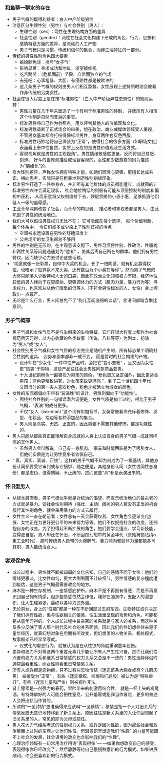 ### 和鱼聊一聊水的存在

- 男子气概的既得利益者：白人中产阶级男性
- 注意区分生理性别（男性）与社会性别（男人）：
  - 生理性别（sex）：两性在生理结构方面的差异
  - 社会性别（gender）：两性在社会文化构建下形成的角色、行为、思想和感情特征方面的差异，是流动的人工产物
  - 男子气概只是习惯、传统和信仰的集合，而非生理特征的一部分。
- 传统的男性性别角色四大要素：
  - 娘娘腔免谈：排斥“女子气”
  - 影响显著：寻求成功和地位，渴望被仰视
  - 吃苦耐劳：（危机面前）坚毅、自信而独立的气场 
  - 去死吧：心事粗暴、大胆、有侵略性都是被默许的
  - 这几条男子气概的规则由男人们相互监督，女性展现上述特质时则会被看作非传统的另类女性。
- 社会在很大程度上是在按“标准男性”（白人中产阶级异性恋男性）的规则运转：
  - 男性力量在几千年来塑造了一个有利于标准男性的体制， 并使所有人相信这个体制是自然而普遍的事实。
  - 标准男性将自己作为参照点，用以评判其他人的价值观和文化。
  - 标准男性垄断了正式场合的审美，想在政治、商业或媒体领域受人重视，不管男女基本都会打扮得像标准男性，身穿两件套灰色西服。
  - 标准男性巧妙地将自己佯装为“正常”，使得社会的很多方面（如职场文化）表面看上去中性自然，实质上反应的是男性价值观及生活方式。
  - 客观视角就是男性的主观视角”。男性情绪敏感度更低，反而将自己易怒、 刻薄、 好斗的世界观描绘成理智客观的，女性和少数族裔的则为描述为“情绪化”的。
- 夸大性别差异，声称女性拥有特殊才能，如她们同理心更强，更擅长达成共识、横向思考，实际只是在粗暴地制造性别刻板印象。
- 标准男性打造了一件束身衣，并非所有其他群体的成员都能适应，成就高的非标准男性兴许会满足现状， 社会地位稍低的则极有可能从顶层控制的制度和偏袒中获利， 从而乐意将父权制维持下去，顶层赏赐的小恩小惠，足够抵消他们低人一等的羞辱感。
- 工业革命深刻改变了社会，而革命的构思者、 推动者和掌权者都是男人，由此巩固了男性的统治地位。
- 我们大可以假设男性权力无处不在； 它可能藏在每个选择、 每个价值判断、 每个体系中， 令它们或多或少染上了性别歧视的污点：
  - 空调被永远设置在男性的舒适温度上
  - 公共场所的女卫生间总不够用
- 男性的性别是无形的，在主观意识支配下，男性习惯将性别、性政治、性骚扰和两性关系等问题通通划为“他者” ，使其远离自己所在的群体。他们拥有男性特权，因而缺少动力去讨论这些话题。
- “阴茎就像一张彩票，自带中大奖的机会。长了一根阴茎，就有机会赢得权位，也暗示了就算赢不来头奖，还有数百万个小奖在等你”。然而男子气概的大奖只能落入少数特权人士的口袋，因此在政治文化领域权力有限、经济地位较低的男人倾向于在更原始、更强调体力的方式（肌肉力量、暴力行为等）寻求权力，也喜欢从从他们眼里的低等人（不符合男性标准的人、女性）身上榨取出一点尊严。
- 无论是什么行业，男人间总免不了“狗儿互闻底细的谈话”，言语间都暗含攀比意识。

### 男子气概部

- 男子气概和女性气质不是与生俱来的生物特征，它们在很大程度上都作为社会规范后天习得，以内心收藏的各类故事（传说、八卦等等）为剧本，扮演为“男人”或“女人”。
- 社会性别男子气概和女性气质的标志完全是随机产生的，所有标志某个明确社会性别的道具、 姿势和剧本都非一成不变， 而是暂时的社会构建的产物。
  - 设计师在“少女化” 一件中性产品时，会把它“变小变粉” ，且又因为女性更“热衷”于购物，这些产品往往会比男性同款商品要贵。
  - 十九世纪前粉色一直被视为男孩的颜色，“粉色更加坚定强烈，因此更适合男孩；蓝色更精致讲究，对女孩来说更漂亮 ”，到了二十世纪四十年代，又因当时的第一夫人喜欢粉色，粉色才被确立为淑女的颜色。
- 女性的东西都偏向于带有“装饰性”的设计，男性则偏向于“功能性”。
  - 围绕社会性别的一句错误潜台词便是，女性气质是加工过的，相比于男子气概，“表演”的成分更多。
  - 不仅“女人（wo-man）”这个词有附加音节，女装常被看作充斥着修饰、发型、化妆品、褶边等各种添加品的集合。
  - 男人则是真实、天然、正直的，因此男装不需要其他修饰，都是功能性的。 
- 男人只能从那些真正能理解自身成就的人身上认证自身的男子气概--成就同样高的其他男人。
  - 虽然男人会辩解说，自己有一身肌肉、 豪车和时髦西装是为了吸引女人，但他们实质是为让男性竞争者钦佩自己。
- “ 真、真实、真诚、正统”，这样的男子气概不知为何成为了一根基线，其他身份认同都要受它审判或与它捆绑，随之便是，其他身份认同（女性或同性恋身份）都是虚伪、值得质疑、不正统的，然而这些“真”都是表演出来的。

### 怀旧型男人

- 从根本层面看，男子气概似乎就是对统治的渴望，而宣示统治地位的最古老的方式就是暴力。受社会性别期待（强壮、主动）困扰的男人若没有正当的机会履行其性别角色，就会采用暴力的方式去履行。
- 女性主义一直在朝前看：女性总有一天会获得权利、女性角色会逐渐变化扩展、女性正在为更好更公平的未来努力等等。她们不仅拥抱社会的改变，还拥抱自身的改变。为了担得起不断扩展的角色，她们要学会适应、学习新技能，变得更自信。男人却还在怀旧，不断回顾幻想中的黄金年代（原始狩猎/战争/重工业时代），那时传统男人自带的火爆脾气、暴力倾向和肢体力量都能各司其职，男人能统治女人。

### 客观保护壳

- 成长过程中，男性就不断被四周的文化告知，自己的感情不同于女性：他们的情绪更寡淡，比女性单纯，更大大咧咧而不计较细节。男性情感的复杂程度遭到低估，这是男子气概最需要改变的地方。
- 麻木是一种生存机制，一座情感庇护所。麻木不是不再拥有情感，而是不再意识到自己拥有情感，但那些情感依然会作怪，堆积在脑海中，支配人的潜意识、让人生理紧张，最终以各种方式外泄。
- 无论男女，身上的“性趣”都是一种在不断回顾过去的东西。生物特征或许决定了我们拥有性欲，但与性欲相关的情感、性生活里呈现的攻势和角色，可能都是从童年习得的。个人成长过程中最亲密的关系就是与家人的关系，而这种关系多少反映了家人那个时代及社会的关系面貌，因此我们的性幻想往往来源于童年经历，就算幻想对象在后期有所改变，但幻想里的人物关系、相处模式、故事框架已经早早写就。
  - 仪式化的虐恋行为，就被认为是在从性欲的角度重演童年创伤。
- 差异和权力不对等这两个重要元素几乎能让所有人产生性兴奋，然而让我们性兴奋的权力关系和维系日常情感的权力关系又总是不一致的：男性选择伴侣时通常最看重性，而女性则看重日常情感关系。
- 所有人或许都是恋物癖，只不过有些恋物情结（迷恋苗条大胸女或高个儿肌肉男） 被接受为“正常” ，有些（迷恋橡胶、捆绑和打屁股）被认为是“特殊癖好”，有些（迷恋儿童和尸体）则被视作非法。
- 肾上腺素是一剂强力的春药，冒险带来的刺激再结合性， 就是一杯上头的鸡尾酒。有特殊癖好的人可能会把性窒息、公开羞辱或犯罪当作冒险，更多的普通人会把出轨当作冒险。
- 所谓的“一见钟情”更准确得来应该叫“一见移情”，移情是指一个人对旧关系的情感反应无意识地转移到了新关系上，原因往往是新关系里的人让你回想起了旧关系里的人，常见的即为父母或前任。
- 男人花大力气维系老式的性别权力关系，或许是因为性欲，因为那些社会和政治层面上过时的东西才让他们性奋。但潜意识里塑造我们“性趣” 的力量可能跟不上社会的发展，社会语境的改变也会影响我们的“性趣”。
- 心理治疗领域有一句常用治疗用语“表现得像”— —如果你想改变自己的感受，表现得像你已经改变了，然后静静等待自己慢慢熟悉新的行为模式。如果进展顺利，你会更喜欢新的行为模式。
